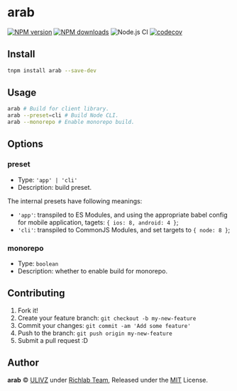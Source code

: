 # arab

[![NPM version](https://img.shields.io/npm/v/arab.svg?style=flat)](https://npmjs.com/package/arab) [![NPM downloads](https://img.shields.io/npm/dm/arab.svg?style=flat)](https://npmjs.com/package/arab) ![Node.js CI](https://github.com/rich-lab/arab/workflows/Node.js%20CI/badge.svg) [![codecov](https://codecov.io/gh/rich-lab/arab/branch/master/graph/badge.svg)](https://codecov.io/gh/rich-lab/arab)

## Install

```bash
tnpm install arab --save-dev
```

## Usage

```bash
arab # Build for client library.
arab --preset=cli # Build Node CLI.
arab --monorepo # Enable monorepo build.
```

## Options

### preset

- Type: `'app' | 'cli'`
- Description: build preset.

The internal presets have following meanings:

- `'app'`: transpiled to ES Modules, and using the appropriate babel config for mobile application, tagets: `{ ios: 8, android: 4 }`;               
- `'cli'`: transpiled to CommonJS Modules, and set targets to `{ node: 8 }`;

### monorepo

- Type: `boolean`
- Description: whether to enable build for monorepo.

## Contributing

1. Fork it!
2. Create your feature branch: `git checkout -b my-new-feature`
3. Commit your changes: `git commit -am 'Add some feature'`
4. Push to the branch: `git push origin my-new-feature`
5. Submit a pull request :D


## Author

**arab** © [ULIVZ](https://github.com/ulivz) under [Richlab Team](https://www.yuque.com/richlab/join-us/invitation), Released under the [MIT](./LICENSE) License.<br>
